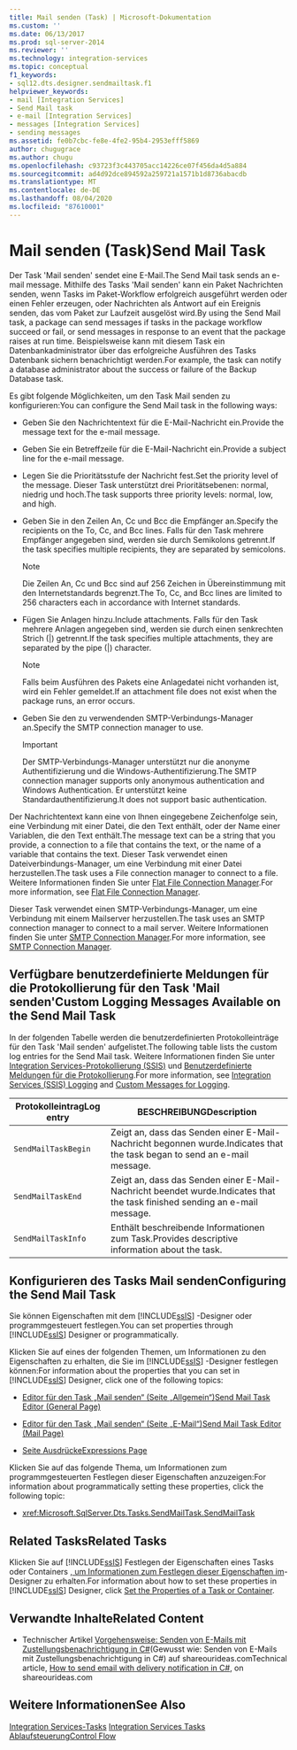 ```yaml
---
title: Mail senden (Task) | Microsoft-Dokumentation
ms.custom: ''
ms.date: 06/13/2017
ms.prod: sql-server-2014
ms.reviewer: ''
ms.technology: integration-services
ms.topic: conceptual
f1_keywords:
- sql12.dts.designer.sendmailtask.f1
helpviewer_keywords:
- mail [Integration Services]
- Send Mail task
- e-mail [Integration Services]
- messages [Integration Services]
- sending messages
ms.assetid: fe0b7cbc-fe8e-4fe2-95b4-2953efff5869
author: chugugrace
ms.author: chugu
ms.openlocfilehash: c93723f3c443705acc14226ce07f456da4d5a884
ms.sourcegitcommit: ad4d92dce894592a259721a1571b1d8736abacdb
ms.translationtype: MT
ms.contentlocale: de-DE
ms.lasthandoff: 08/04/2020
ms.locfileid: "87610001"
---
```

# <a name="send-mail-task"></a><span data-ttu-id="cac10-102">Mail senden (Task)</span><span class="sxs-lookup"><span data-stu-id="cac10-102">Send Mail Task</span></span>
  <span data-ttu-id="cac10-103">Der Task 'Mail senden' sendet eine E-Mail.</span><span class="sxs-lookup"><span data-stu-id="cac10-103">The Send Mail task sends an e-mail message.</span></span> <span data-ttu-id="cac10-104">Mithilfe des Tasks 'Mail senden' kann ein Paket Nachrichten senden, wenn Tasks im Paket-Workflow erfolgreich ausgeführt werden oder einen Fehler erzeugen, oder Nachrichten als Antwort auf ein Ereignis senden, das vom Paket zur Laufzeit ausgelöst wird.</span><span class="sxs-lookup"><span data-stu-id="cac10-104">By using the Send Mail task, a package can send messages if tasks in the package workflow succeed or fail, or send messages in response to an event that the package raises at run time.</span></span> <span data-ttu-id="cac10-105">Beispielsweise kann mit diesem Task ein Datenbankadministrator über das erfolgreiche Ausführen des Tasks Datenbank sichern benachrichtigt werden.</span><span class="sxs-lookup"><span data-stu-id="cac10-105">For example, the task can notify a database administrator about the success or failure of the Backup Database task.</span></span>  
  
 <span data-ttu-id="cac10-106">Es gibt folgende Möglichkeiten, um den Task Mail senden zu konfigurieren:</span><span class="sxs-lookup"><span data-stu-id="cac10-106">You can configure the Send Mail task in the following ways:</span></span>  
  
-   <span data-ttu-id="cac10-107">Geben Sie den Nachrichtentext für die E-Mail-Nachricht ein.</span><span class="sxs-lookup"><span data-stu-id="cac10-107">Provide the message text for the e-mail message.</span></span>  
  
-   <span data-ttu-id="cac10-108">Geben Sie ein Betreffzeile für die E-Mail-Nachricht ein.</span><span class="sxs-lookup"><span data-stu-id="cac10-108">Provide a subject line for the e-mail message.</span></span>  
  
-   <span data-ttu-id="cac10-109">Legen Sie die Prioritätsstufe der Nachricht fest.</span><span class="sxs-lookup"><span data-stu-id="cac10-109">Set the priority level of the message.</span></span> <span data-ttu-id="cac10-110">Dieser Task unterstützt drei Prioritätsebenen: normal, niedrig und hoch.</span><span class="sxs-lookup"><span data-stu-id="cac10-110">The task supports three priority levels: normal, low, and high.</span></span>  
  
-   <span data-ttu-id="cac10-111">Geben Sie in den Zeilen An, Cc und Bcc die Empfänger an.</span><span class="sxs-lookup"><span data-stu-id="cac10-111">Specify the recipients on the To, Cc, and Bcc lines.</span></span> <span data-ttu-id="cac10-112">Falls für den Task mehrere Empfänger angegeben sind, werden sie durch Semikolons getrennt.</span><span class="sxs-lookup"><span data-stu-id="cac10-112">If the task specifies multiple recipients, they are separated by semicolons.</span></span>  
  
    > [!NOTE]  
    >  <span data-ttu-id="cac10-113">Die Zeilen An, Cc und Bcc sind auf 256 Zeichen in Übereinstimmung mit den Internetstandards begrenzt.</span><span class="sxs-lookup"><span data-stu-id="cac10-113">The To, Cc, and Bcc lines are limited to 256 characters each in accordance with Internet standards.</span></span>  
  
-   <span data-ttu-id="cac10-114">Fügen Sie Anlagen hinzu.</span><span class="sxs-lookup"><span data-stu-id="cac10-114">Include attachments.</span></span> <span data-ttu-id="cac10-115">Falls für den Task mehrere Anlagen angegeben sind, werden sie durch einen senkrechten Strich (|) getrennt.</span><span class="sxs-lookup"><span data-stu-id="cac10-115">If the task specifies multiple attachments, they are separated by the pipe (|) character.</span></span>  
  
    > [!NOTE]  
    >  <span data-ttu-id="cac10-116">Falls beim Ausführen des Pakets eine Anlagedatei nicht vorhanden ist, wird ein Fehler gemeldet.</span><span class="sxs-lookup"><span data-stu-id="cac10-116">If an attachment file does not exist when the package runs, an error occurs.</span></span>  
  
-   <span data-ttu-id="cac10-117">Geben Sie den zu verwendenden SMTP-Verbindungs-Manager an.</span><span class="sxs-lookup"><span data-stu-id="cac10-117">Specify the SMTP connection manager to use.</span></span>  
  
    > [!IMPORTANT]  
    >  <span data-ttu-id="cac10-118">Der SMTP-Verbindungs-Manager unterstützt nur die anonyme Authentifizierung und die Windows-Authentifizierung.</span><span class="sxs-lookup"><span data-stu-id="cac10-118">The SMTP connection manager supports only anonymous authentication and Windows Authentication.</span></span> <span data-ttu-id="cac10-119">Er unterstützt keine Standardauthentifizierung.</span><span class="sxs-lookup"><span data-stu-id="cac10-119">It does not support basic authentication.</span></span>  
  
 <span data-ttu-id="cac10-120">Der Nachrichtentext kann eine von Ihnen eingegebene Zeichenfolge sein, eine Verbindung mit einer Datei, die den Text enthält, oder der Name einer Variablen, die den Text enthält.</span><span class="sxs-lookup"><span data-stu-id="cac10-120">The message text can be a string that you provide, a connection to a file that contains the text, or the name of a variable that contains the text.</span></span> <span data-ttu-id="cac10-121">Dieser Task verwendet einen Dateiverbindungs-Manager, um eine Verbindung mit einer Datei herzustellen.</span><span class="sxs-lookup"><span data-stu-id="cac10-121">The task uses a File connection manager to connect to a file.</span></span> <span data-ttu-id="cac10-122">Weitere Informationen finden Sie unter [Flat File Connection Manager](../connection-manager/file-connection-manager.md).</span><span class="sxs-lookup"><span data-stu-id="cac10-122">For more information, see [Flat File Connection Manager](../connection-manager/file-connection-manager.md).</span></span>  
  
 <span data-ttu-id="cac10-123">Dieser Task verwendet einen SMTP-Verbindungs-Manager, um eine Verbindung mit einem Mailserver herzustellen.</span><span class="sxs-lookup"><span data-stu-id="cac10-123">The task uses an SMTP connection manager to connect to a mail server.</span></span> <span data-ttu-id="cac10-124">Weitere Informationen finden Sie unter [SMTP Connection Manager](../connection-manager/smtp-connection-manager.md).</span><span class="sxs-lookup"><span data-stu-id="cac10-124">For more information, see [SMTP Connection Manager](../connection-manager/smtp-connection-manager.md).</span></span>  
  
## <a name="custom-logging-messages-available-on-the-send-mail-task"></a><span data-ttu-id="cac10-125">Verfügbare benutzerdefinierte Meldungen für die Protokollierung für den Task 'Mail senden'</span><span class="sxs-lookup"><span data-stu-id="cac10-125">Custom Logging Messages Available on the Send Mail Task</span></span>  
 <span data-ttu-id="cac10-126">In der folgenden Tabelle werden die benutzerdefinierten Protokolleinträge für den Task 'Mail senden' aufgelistet.</span><span class="sxs-lookup"><span data-stu-id="cac10-126">The following table lists the custom log entries for the Send Mail task.</span></span> <span data-ttu-id="cac10-127">Weitere Informationen finden Sie unter [Integration Services-Protokollierung &#40;SSIS&#41;](../performance/integration-services-ssis-logging.md) und [Benutzerdefinierte Meldungen für die Protokollierung](../custom-messages-for-logging.md).</span><span class="sxs-lookup"><span data-stu-id="cac10-127">For more information, see [Integration Services &#40;SSIS&#41; Logging](../performance/integration-services-ssis-logging.md) and [Custom Messages for Logging](../custom-messages-for-logging.md).</span></span>  
  
|<span data-ttu-id="cac10-128">Protokolleintrag</span><span class="sxs-lookup"><span data-stu-id="cac10-128">Log entry</span></span>|<span data-ttu-id="cac10-129">BESCHREIBUNG</span><span class="sxs-lookup"><span data-stu-id="cac10-129">Description</span></span>|  
|---------------|-----------------|  
|`SendMailTaskBegin`|<span data-ttu-id="cac10-130">Zeigt an, dass das Senden einer E-Mail-Nachricht begonnen wurde.</span><span class="sxs-lookup"><span data-stu-id="cac10-130">Indicates that the task began to send an e-mail message.</span></span>|  
|`SendMailTaskEnd`|<span data-ttu-id="cac10-131">Zeigt an, dass das Senden einer E-Mail-Nachricht beendet wurde.</span><span class="sxs-lookup"><span data-stu-id="cac10-131">Indicates that the task finished sending an e-mail message.</span></span>|  
|`SendMailTaskInfo`|<span data-ttu-id="cac10-132">Enthält beschreibende Informationen zum Task.</span><span class="sxs-lookup"><span data-stu-id="cac10-132">Provides descriptive information about the task.</span></span>|  
  
## <a name="configuring-the-send-mail-task"></a><span data-ttu-id="cac10-133">Konfigurieren des Tasks Mail senden</span><span class="sxs-lookup"><span data-stu-id="cac10-133">Configuring the Send Mail Task</span></span>  
 <span data-ttu-id="cac10-134">Sie können Eigenschaften mit dem [!INCLUDE[ssIS](../../includes/ssis-md.md)] -Designer oder programmgesteuert festlegen.</span><span class="sxs-lookup"><span data-stu-id="cac10-134">You can set properties through [!INCLUDE[ssIS](../../includes/ssis-md.md)] Designer or programmatically.</span></span>  
  
 <span data-ttu-id="cac10-135">Klicken Sie auf eines der folgenden Themen, um Informationen zu den Eigenschaften zu erhalten, die Sie im [!INCLUDE[ssIS](../../includes/ssis-md.md)] -Designer festlegen können:</span><span class="sxs-lookup"><span data-stu-id="cac10-135">For information about the properties that you can set in [!INCLUDE[ssIS](../../includes/ssis-md.md)] Designer, click one of the following topics:</span></span>  
  
-   [<span data-ttu-id="cac10-136">Editor für den Task „Mail senden“ &#40;Seite „Allgemein“&#41;</span><span class="sxs-lookup"><span data-stu-id="cac10-136">Send Mail Task Editor &#40;General Page&#41;</span></span>](../general-page-of-integration-services-designers-options.md)  
  
-   [<span data-ttu-id="cac10-137">Editor für den Task „Mail senden“ &#40;Seite „E-Mail“&#41;</span><span class="sxs-lookup"><span data-stu-id="cac10-137">Send Mail Task Editor &#40;Mail Page&#41;</span></span>](../send-mail-task-editor-mail-page.md)  
  
-   [<span data-ttu-id="cac10-138">Seite Ausdrücke</span><span class="sxs-lookup"><span data-stu-id="cac10-138">Expressions Page</span></span>](../expressions/expressions-page.md)  
  
 <span data-ttu-id="cac10-139">Klicken Sie auf das folgende Thema, um Informationen zum programmgesteuerten Festlegen dieser Eigenschaften anzuzeigen:</span><span class="sxs-lookup"><span data-stu-id="cac10-139">For information about programmatically setting these properties, click the following topic:</span></span>  
  
-   <xref:Microsoft.SqlServer.Dts.Tasks.SendMailTask.SendMailTask>  
  
## <a name="related-tasks"></a><span data-ttu-id="cac10-140">Related Tasks</span><span class="sxs-lookup"><span data-stu-id="cac10-140">Related Tasks</span></span>  
 <span data-ttu-id="cac10-141">Klicken Sie auf [!INCLUDE[ssIS](../../includes/ssis-md.md)] Festlegen der Eigenschaften eines Tasks oder Containers [, um Informationen zum Festlegen dieser Eigenschaften im](../set-the-properties-of-a-task-or-container.md)-Designer zu erhalten.</span><span class="sxs-lookup"><span data-stu-id="cac10-141">For information about how to set these properties in [!INCLUDE[ssIS](../../includes/ssis-md.md)] Designer, click [Set the Properties of a Task or Container](../set-the-properties-of-a-task-or-container.md).</span></span>  
  
## <a name="related-content"></a><span data-ttu-id="cac10-142">Verwandte Inhalte</span><span class="sxs-lookup"><span data-stu-id="cac10-142">Related Content</span></span>  
  
-   <span data-ttu-id="cac10-143">Technischer Artikel [Vorgehensweise: Senden von E-Mails mit Zustellungsbenachrichtigung in C#](https://go.microsoft.com/fwlink/?LinkId=237625)(Gewusst wie: Senden von E-Mails mit Zustellungsbenachrichtigung in C#) auf shareourideas.com</span><span class="sxs-lookup"><span data-stu-id="cac10-143">Technical article, [How to send email with delivery notification in C#](https://go.microsoft.com/fwlink/?LinkId=237625), on shareourideas.com</span></span>  
  
## <a name="see-also"></a><span data-ttu-id="cac10-144">Weitere Informationen</span><span class="sxs-lookup"><span data-stu-id="cac10-144">See Also</span></span>  
 <span data-ttu-id="cac10-145">[Integration Services-Tasks](integration-services-tasks.md) </span><span class="sxs-lookup"><span data-stu-id="cac10-145">[Integration Services Tasks](integration-services-tasks.md) </span></span>  
 [<span data-ttu-id="cac10-146">Ablaufsteuerung</span><span class="sxs-lookup"><span data-stu-id="cac10-146">Control Flow</span></span>](control-flow.md)  
  
  
